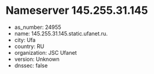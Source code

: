 # Nameserver 145.255.31.145

* as_number: 24955
* name: 145.255.31.145.static.ufanet.ru.
* city: Ufa
* country: RU
* organization: JSC Ufanet
* version: Unknown
* dnssec: false
